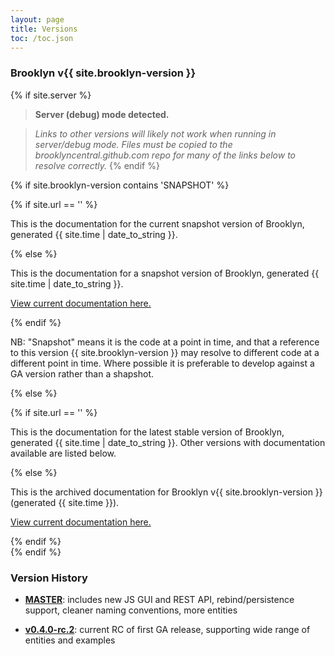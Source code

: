 ```yaml
---
layout: page
title: Versions
toc: /toc.json
---
```


<!--- display which version we are using, based on where it is written -->

### Brooklyn v{{ site.brooklyn-version }}


{% if site.server %} 
> **Server (debug) mode detected.**

> *Links to other versions will likely not work when running in server/debug mode.
Files must be copied to the brooklyncentral.github.com repo for many of the links below to resolve correctly.*
{% endif %}


{% if site.brooklyn-version contains 'SNAPSHOT' %}
<!--- snapshot version -->

  {% if site.url == '' %}

<!--- current version (served off root of site) is snapshot (unusual) -->

This is the documentation for the current snapshot version of Brooklyn,
generated {{ site.time | date_to_string }}.

  {% else %}

<!--- archive docs -->

This is the documentation for a snapshot version of Brooklyn,
generated {{ site.time | date_to_string }}.

[View current documentation here.](/meta/versions.html)


  {% endif %}

NB: "Snapshot" means it is the code at a point in time,
and that a reference to this version {{ site.brooklyn-version }}
may resolve to different code at a different point in time.
Where possible it is preferable to develop against a GA version
rather than a shapshot.  

{% else %}
<!--- not snapshot -->

  {% if site.url == '' %}
   
<!--- current version (served off root of site) -->

This is the documentation for the latest stable version of Brooklyn,
generated {{ site.time | date_to_string }}.
Other versions with documentation available are listed below.

  {% else %}

<!--- archive version -->

This is the archived documentation for Brooklyn v{{ site.brooklyn-version }}
(generated {{ site.time }}).

[View current documentation here.](/meta/versions.html)

  {% endif %}  
{% endif %}


### Version History

* **[MASTER](/v/0.5.0-SNAPSHOT)**: includes new JS GUI and REST API, rebind/persistence support, cleaner naming conventions, more entities

* **[v0.4.0-rc.2](/v/0.4.0-rc.2/)**: current RC of first GA release, supporting wide range of entities and examples

